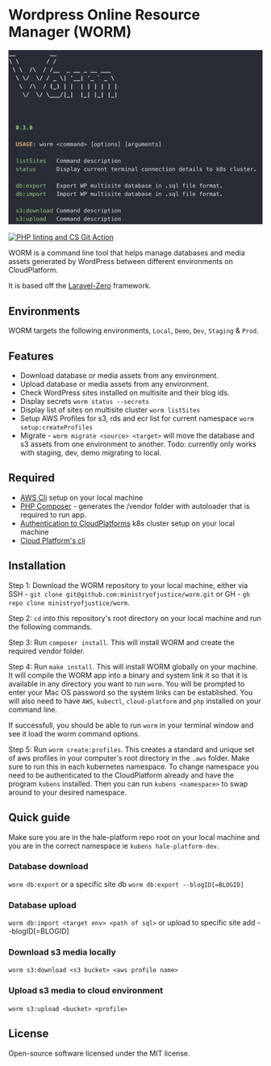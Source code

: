 # Wordpress Online Resource Manager (WORM)

![WORM cli interface](https://github.com/ministryofjustice/worm/blob/assets/screenshot.png)

[![PHP linting and CS Git Action](https://github.com/ministryofjustice/worm/actions/workflows/phplint.yml/badge.svg)](https://github.com/ministryofjustice/worm/actions/workflows/phplint.yml)

WORM is a command line tool that helps manage databases and media assets
generated by WordPress between different environments on CloudPlatform.

It is based off the [Laravel-Zero](https://laravel-zero.com/) framework.

## Environments

WORM targets the following environments, `Local`, `Demo`, `Dev`, `Staging` & `Prod`.

## Features

* Download database or media assets from any environment.
* Upload database or media assets from any environment.
* Check WordPress sites installed on multisite and their blog ids.
* Display secrets `worm status --secrets`
* Display list of sites on multisite cluster `worm listSites`
* Setup AWS Profiles for s3, rds and ecr list for current namespace `worm setup:createProfiles`
* Migrate - `worm migrate <source> <target>` will move the database and s3
  assets from one environment to another. Todo: currently only works with
  staging, dev, demo migrating to local.

## Required

* [AWS
  Cli](https://docs.aws.amazon.com/cli/latest/userguide/getting-started-install.html) setup on your local machine
* [PHP Composer](https://getcomposer.org/) - generates the /vendor folder with
  autoloader that is required to run app.
* [Authentication to
  CloudPlatforms](https://user-guide.cloud-platform.service.justice.gov.uk/documentation/getting-started/kubectl-config.html) k8s cluster setup on your local machine
* [Cloud Platform's
  cli](https://user-guide.cloud-platform.service.justice.gov.uk/documentation/getting-started/cloud-platform-cli.html#cloud-platform-cli)

## Installation

Step 1: Download the WORM repository to your local machine, either
via SSH - `git clone git@github.com:ministryofjustice/worm.git` or
GH - `gh repo clone ministryofjustice/worm`.

Step 2: `cd` into this repository's root directory on your local machine and
run the following commands.

Step 3: Run `composer install`. This will install WORM and
create the required vendor folder.

Step 4: Run `make install`. This will install WORM globally on your machine.
It will compile the WORM app into a binary and system link it so that it
is available in any directory you want to run `worm`. You will be
prompted to enter your Mac OS password so the system links can be established.
You will also need to have `AWS`, `kubectl`, `cloud-platform` and
`php` installed on your command line.

If successfull, you should be able to run `worm` in your terminal window and
see it load the worm command options.

Step 5: Run `worm create:profiles`. This creates a standard and
unique set of aws profiles in your computer's root directory in the `.aws`
folder. Make sure to run this in each kubernetes namespace. To change namespace
you need to be authenticated to the CloudPlatform already and have the
program `kubens` installed. Then you can run `kubens <namespace>` to swap
around to your desired namespace.

## Quick guide

Make sure you are in the hale-platform repo root on your local machine and
you are in the correct namespace ie `kubens hale-platform-dev`.

### Database download

`worm db:export` or a specific site db `worm db:export --blogID[=BLOGID]`

### Database upload

`worm db:import <target env> <path of sql>` or upload to specific site add --blogID[=BLOGID]

### Download s3 media locally

`worm s3:download <s3 bucket> <aws profile name>`

### Upload s3 media to cloud environment

`worm s3:upload <bucket> <profile>`

## License

Open-source software licensed under the MIT license.
